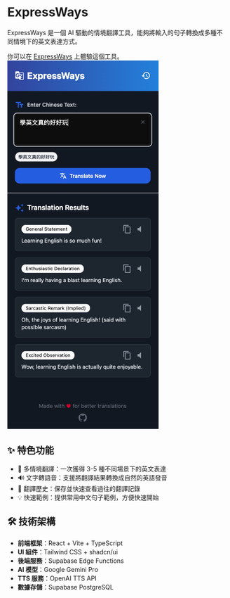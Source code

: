 # ExpressWays

ExpressWays 是一個 AI 驅動的情境翻譯工具，能夠將輸入的句子轉換成多種不同情境下的英文表達方式。

你可以在 [ExpressWays](https://blackstuend.github.io/ExpressWays/) 上體驗這個工具。
![ExpressWays](./docs/image.png)

## ✨ 特色功能

- 🎯 多情境翻譯：一次獲得 3-5 種不同場景下的英文表達
- 🔊 文字轉語音：支援將翻譯結果轉換成自然的英語發音
- 📝 翻譯歷史：保存並快速查看過往的翻譯記錄
- 💡 快速範例：提供常用中文句子範例，方便快速開始

## 🛠️ 技術架構

- **前端框架**：React + Vite + TypeScript
- **UI 組件**：Tailwind CSS + shadcn/ui
- **後端服務**：Supabase Edge Functions
- **AI 模型**：Google Gemini Pro
- **TTS 服務**：OpenAI TTS API
- **數據存儲**：Supabase PostgreSQL 

